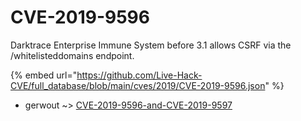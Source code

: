 # CVE-2019-9596

Darktrace Enterprise Immune System before 3.1 allows CSRF via the /whitelisteddomains endpoint.

{% embed url="https://github.com/Live-Hack-CVE/full_database/blob/main/cves/2019/CVE-2019-9596.json" %}


* gerwout ~> [CVE-2019-9596-and-CVE-2019-9597](https://zeste.alice-snow.ru/2019/database/cve-2019-9596/cve-2019-9596-and-cve-2019-9597-gerwout)